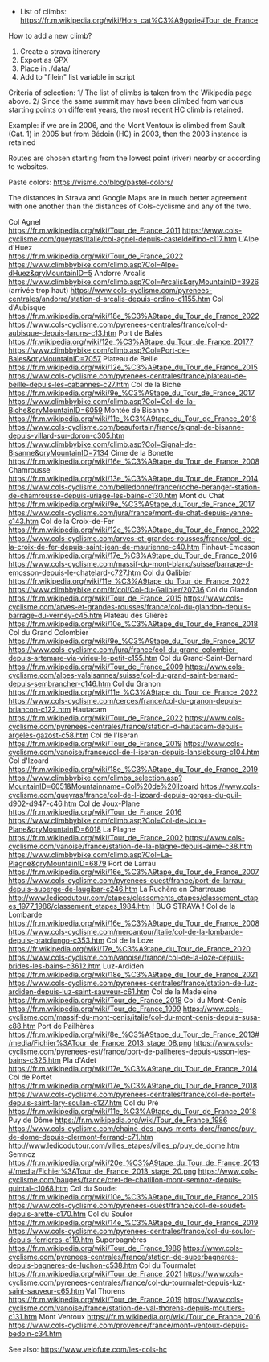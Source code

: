- List of climbs: https://fr.m.wikipedia.org/wiki/Hors_cat%C3%A9gorie#Tour_de_France

How to add a new climb?
  1. Create a strava itinerary
  2. Export as GPX
  3. Place in ./data/
  4. Add to "filein" list variable in script

Criteria of selection:
1/ The list of climbs is taken from the Wikipedia page above.
2/ Since the same summit may have been climbed from various starting points on different years, the most recent HC climb is retained.

Example: if we are in 2006, and the Mont Ventoux is climbed from Sault (Cat. 1) in 2005 but from Bédoin (HC) in 2003, then the 2003 instance is retained


Routes are chosen starting from the lowest point (river) nearby or according to websites. 

Paste colors: https://visme.co/blog/pastel-colors/

The distances in Strava and Google Maps are in much better agreement with one another than the distances of Cols-cyclisme and any of the two.

Col Agnel		
	https://fr.m.wikipedia.org/wiki/Tour_de_France_2011
	https://www.cols-cyclisme.com/queyras/italie/col-agnel-depuis-casteldelfino-c117.htm
L'Alpe d'Huez	
	https://fr.m.wikipedia.org/wiki/Tour_de_France_2022
	https://www.climbbybike.com/climb.asp?Col=Alpe-dHuez&qryMountainID=5
Andorre Arcalis
	https://www.climbbybike.com/climb.asp?Col=Arcalis&qryMountainID=3926 (arrivée trop haut)
	https://www.cols-cyclisme.com/pyrenees-centrales/andorre/station-d-arcalis-depuis-ordino-c1155.htm
Col d'Aubisque
	https://fr.m.wikipedia.org/wiki/18e_%C3%A9tape_du_Tour_de_France_2022
	https://www.cols-cyclisme.com/pyrenees-centrales/france/col-d-aubisque-depuis-laruns-c13.htm
Port de Balès
	https://fr.wikipedia.org/wiki/12e_%C3%A9tape_du_Tour_de_France_20177
	https://www.climbbybike.com/climb.asp?Col=Port-de-Bales&qryMountainID=7057
Plateau de Beille
	https://fr.m.wikipedia.org/wiki/12e_%C3%A9tape_du_Tour_de_France_2015
	https://www.cols-cyclisme.com/pyrenees-centrales/france/plateau-de-beille-depuis-les-cabannes-c27.htm
Col de la Biche
	https://fr.m.wikipedia.org/wiki/9e_%C3%A9tape_du_Tour_de_France_2017
	https://www.climbbybike.com/climb.asp?Col=Col-de-la-Biche&qryMountainID=6059
Montée de Bisanne
	https://fr.m.wikipedia.org/wiki/11e_%C3%A9tape_du_Tour_de_France_2018
	https://www.cols-cyclisme.com/beaufortain/france/signal-de-bisanne-depuis-villard-sur-doron-c305.htm
	https://www.climbbybike.com/climb.asp?Col=Signal-de-Bisanne&qryMountainID=7134
Cime de la Bonette
	https://fr.m.wikipedia.org/wiki/16e_%C3%A9tape_du_Tour_de_France_2008
Chamrousse
	https://fr.m.wikipedia.org/wiki/13e_%C3%A9tape_du_Tour_de_France_2014
	https://www.cols-cyclisme.com/belledonne/france/roche-beranger-station-de-chamrousse-depuis-uriage-les-bains-c130.htm
Mont du Chat
	https://fr.m.wikipedia.org/wiki/9e_%C3%A9tape_du_Tour_de_France_2017
	https://www.cols-cyclisme.com/jura/france/mont-du-chat-depuis-yenne-c143.htm
Col de la Croix-de-Fer
	https://fr.m.wikipedia.org/wiki/12e_%C3%A9tape_du_Tour_de_France_2022
	https://www.cols-cyclisme.com/arves-et-grandes-rousses/france/col-de-la-croix-de-fer-depuis-saint-jean-de-maurienne-c40.htm
Finhaut-Émosson
	https://fr.m.wikipedia.org/wiki/17e_%C3%A9tape_du_Tour_de_France_2016
	https://www.cols-cyclisme.com/massif-du-mont-blanc/suisse/barrage-d-emosson-depuis-le-chatelard-c727.htm
Col du Galibier
	https://fr.wikipedia.org/wiki/11e_%C3%A9tape_du_Tour_de_France_2022
	https://www.climbbybike.com/fr/col/Col-du-Galibier/20736
Col du Glandon
	https://fr.m.wikipedia.org/wiki/Tour_de_France_2015
	https://www.cols-cyclisme.com/arves-et-grandes-rousses/france/col-du-glandon-depuis-barrage-du-verney-c45.htm
Plateau des Glières
	https://fr.m.wikipedia.org/wiki/10e_%C3%A9tape_du_Tour_de_France_2018
Col du Grand Colombier
	https://fr.m.wikipedia.org/wiki/9e_%C3%A9tape_du_Tour_de_France_2017
	https://www.cols-cyclisme.com/jura/france/col-du-grand-colombier-depuis-artemare-via-virieu-le-petit-c155.htm
Col du Grand-Saint-Bernard
	https://fr.m.wikipedia.org/wiki/Tour_de_France_2009
	https://www.cols-cyclisme.com/alpes-valaisannes/suisse/col-du-grand-saint-bernard-depuis-sembrancher-c146.htm
Col du Granon
	https://fr.m.wikipedia.org/wiki/11e_%C3%A9tape_du_Tour_de_France_2022
	https://www.cols-cyclisme.com/cerces/france/col-du-granon-depuis-briancon-c122.htm
Hautacam
	https://fr.m.wikipedia.org/wiki/Tour_de_France_2022
	https://www.cols-cyclisme.com/pyrenees-centrales/france/station-d-hautacam-depuis-argeles-gazost-c58.htm
Col de l'Iseran
	https://fr.m.wikipedia.org/wiki/Tour_de_France_2019
	https://www.cols-cyclisme.com/vanoise/france/col-de-l-iseran-depuis-lanslebourg-c104.htm
Col d'Izoard
	https://fr.m.wikipedia.org/wiki/18e_%C3%A9tape_du_Tour_de_France_2019
	https://www.climbbybike.com/climbs_selection.asp?MountainID=6051&Mountainname=Col%20de%20lIzoard
	https://www.cols-cyclisme.com/queyras/france/col-de-l-izoard-depuis-gorges-du-guil-d902-d947-c46.htm
Col de Joux-Plane
	https://fr.m.wikipedia.org/wiki/Tour_de_France_2016
	https://www.climbbybike.com/climb.asp?Col=Col-de-Joux-Plane&qryMountainID=6018
La Plagne
	https://fr.m.wikipedia.org/wiki/Tour_de_France_2002
	https://www.cols-cyclisme.com/vanoise/france/station-de-la-plagne-depuis-aime-c38.htm
	https://www.climbbybike.com/climb.asp?Col=La-Plagne&qryMountainID=6879
Port de Larrau
	https://fr.m.wikipedia.org/wiki/16e_%C3%A9tape_du_Tour_de_France_2007
	https://www.cols-cyclisme.com/pyrenees-ouest/france/port-de-larrau-depuis-auberge-de-laugibar-c246.htm
La Ruchère en Chartreuse
	http://www.ledicodutour.com/etapes/classements_etapes/classement_etapes_1977_1986/classement_etapes_1984.htm
	! BUG STRAVA !
Col de la Lombarde
	https://fr.m.wikipedia.org/wiki/16e_%C3%A9tape_du_Tour_de_France_2008
	https://www.cols-cyclisme.com/mercantour/italie/col-de-la-lombarde-depuis-pratolungo-c353.htm
Col de la Loze
	https://fr.wikipedia.org/wiki/17e_%C3%A9tape_du_Tour_de_France_2020
	https://www.cols-cyclisme.com/vanoise/france/col-de-la-loze-depuis-brides-les-bains-c3612.htm
Luz-Ardiden
	https://fr.m.wikipedia.org/wiki/18e_%C3%A9tape_du_Tour_de_France_2021
	https://www.cols-cyclisme.com/pyrenees-centrales/france/station-de-luz-ardiden-depuis-luz-saint-sauveur-c61.htm
Col de la Madeleine
	https://fr.m.wikipedia.org/wiki/Tour_de_France_2018
Col du Mont-Cenis
	https://fr.m.wikipedia.org/wiki/Tour_de_France_1999
	https://www.cols-cyclisme.com/massif-du-mont-cenis/italie/col-du-mont-cenis-depuis-susa-c88.htm	
Port de Pailhères
	https://fr.m.wikipedia.org/wiki/8e_%C3%A9tape_du_Tour_de_France_2013#/media/Fichier%3ATour_de_France_2013_stage_08.png
	https://www.cols-cyclisme.com/pyrenees-est/france/port-de-pailheres-depuis-usson-les-bains-c325.htm
Pla d'Adet
	https://fr.m.wikipedia.org/wiki/17e_%C3%A9tape_du_Tour_de_France_2014
Col de Portet
	https://fr.m.wikipedia.org/wiki/17e_%C3%A9tape_du_Tour_de_France_2018
	https://www.cols-cyclisme.com/pyrenees-centrales/france/col-de-portet-depuis-saint-lary-soulan-c127.htm
Col du Pré
	https://fr.m.wikipedia.org/wiki/11e_%C3%A9tape_du_Tour_de_France_2018
Puy de Dôme
	https://fr.m.wikipedia.org/wiki/Tour_de_France_1986
	https://www.cols-cyclisme.com/chaine-des-puys-monts-dore/france/puy-de-dome-depuis-clermont-ferrand-c71.htm
	http://www.ledicodutour.com/villes_etapes/villes_p/puy_de_dome.htm
Semnoz
	https://fr.m.wikipedia.org/wiki/20e_%C3%A9tape_du_Tour_de_France_2013#/media/Fichier%3ATour_de_France_2013_stage_20.png
	https://www.cols-cyclisme.com/bauges/france/cret-de-chatillon-mont-semnoz-depuis-quintal-c1068.htm
Col du Soudet
	https://fr.m.wikipedia.org/wiki/10e_%C3%A9tape_du_Tour_de_France_2015
	https://www.cols-cyclisme.com/pyrenees-ouest/france/col-de-soudet-depuis-arette-c170.htm
Col du Soulor
	https://fr.m.wikipedia.org/wiki/14e_%C3%A9tape_du_Tour_de_France_2019
	https://www.cols-cyclisme.com/pyrenees-centrales/france/col-du-soulor-depuis-ferrieres-c119.htm
Superbagnères
	https://fr.m.wikipedia.org/wiki/Tour_de_France_1986
	https://www.cols-cyclisme.com/pyrenees-centrales/france/station-de-superbagneres-depuis-bagneres-de-luchon-c538.htm
Col du Tourmalet
	https://fr.m.wikipedia.org/wiki/Tour_de_France_2021
	https://www.cols-cyclisme.com/pyrenees-centrales/france/col-du-tourmalet-depuis-luz-saint-sauveur-c65.htm
Val Thorens
	https://fr.m.wikipedia.org/wiki/Tour_de_France_2019
	https://www.cols-cyclisme.com/vanoise/france/station-de-val-thorens-depuis-moutiers-c131.htm
Mont Ventoux
	https://fr.m.wikipedia.org/wiki/Tour_de_France_2016
	https://www.cols-cyclisme.com/provence/france/mont-ventoux-depuis-bedoin-c34.htm

See also: https://www.velofute.com/les-cols-hc	
